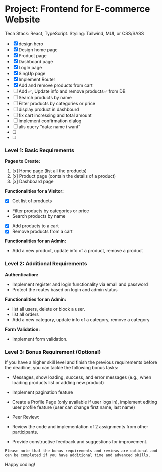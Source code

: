 # Project: Frontend for E-commerce Website

Tech Stack: React, TypeScript. Styling: Tailwind, MUI, or CSS/SASS
- [x]  design hero
- [x]  Design home page
- [x]  Product page
- [x]  Dashboard page
- [x]  LogIn page
- [x]  SingUp page
- [x]  Implement Router
- [x]  Add and remove products from cart
- [ ]  Add ✅, Update info and remove products✅ from DB
- [ ]  Search products by name
- [ ]  Filter products by categories or price
- [ ]  display product in dashbourd
- [ ]  fix cart incressing and total amount
- [ ]  implement confirmation dialog
- [ ]  alis query  “data: name i want”
- [ ]  
- [ ] 
### Level 1: Basic Requirements

**Pages to Create:**

1. [x] Home page (list all the products)
2. [x] Product page (contain the details of a product)
3. [x] Dashboard page

**Functionalities for a Visitor:**

- [x] Get list of products
- Filter products by categories or price
- Search products by name
- [x] Add products to a cart
- [x] Remove products from a cart

**Functionalities for an Admin:**

- Add a new product, update info of a product, remove a product

### Level 2: Additional Requirements

**Authentication:**

- Implement register and login functionality via email and password
- Protect the routes based on login and admin status

**Functionalities for an Admin:**

- list all users, delete or block a user.
- list all orders
- Add a new category, update info of a category, remove a category

**Form Validation:**

- Implement form validation.

### Level 3: Bonus Requirement (Optional)

If you have a higher skill level and finish the previous requirements before the deadline, you can tackle the following bonus tasks:

- Messages, show loading, success, and error messages (e.g., when loading products list or adding new product)
- Implement pagination feature
- Create a Profile Page (only available if user logs in), implement editing user profile feature (user can change first name, last name)

- Peer Review:
- Review the code and implementation of 2 assignments from other participants.
- Provide constructive feedback and suggestions for improvement.

`Please note that the bonus requirements and reviews are optional and can be completed if you have additional time and advanced skills.`

Happy coding!
